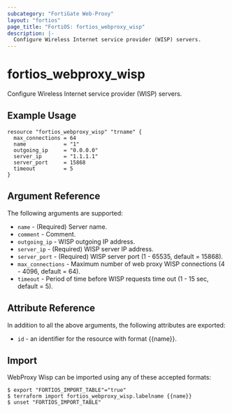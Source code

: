 ```yaml
---
subcategory: "FortiGate Web-Proxy"
layout: "fortios"
page_title: "FortiOS: fortios_webproxy_wisp"
description: |-
  Configure Wireless Internet service provider (WISP) servers.
---
```


# fortios_webproxy_wisp
Configure Wireless Internet service provider (WISP) servers.

## Example Usage

```hcl
resource "fortios_webproxy_wisp" "trname" {
  max_connections = 64
  name            = "1"
  outgoing_ip     = "0.0.0.0"
  server_ip       = "1.1.1.1"
  server_port     = 15868
  timeout         = 5
}
```

## Argument Reference


The following arguments are supported:

* `name` - (Required) Server name.
* `comment` - Comment.
* `outgoing_ip` - WISP outgoing IP address.
* `server_ip` - (Required) WISP server IP address.
* `server_port` - (Required) WISP server port (1 - 65535, default = 15868).
* `max_connections` - Maximum number of web proxy WISP connections (4 - 4096, default = 64).
* `timeout` - Period of time before WISP requests time out (1 - 15 sec, default = 5).


## Attribute Reference

In addition to all the above arguments, the following attributes are exported:
* `id` - an identifier for the resource with format {{name}}.

## Import

WebProxy Wisp can be imported using any of these accepted formats:
```
$ export "FORTIOS_IMPORT_TABLE"="true"
$ terraform import fortios_webproxy_wisp.labelname {{name}}
$ unset "FORTIOS_IMPORT_TABLE"
```
